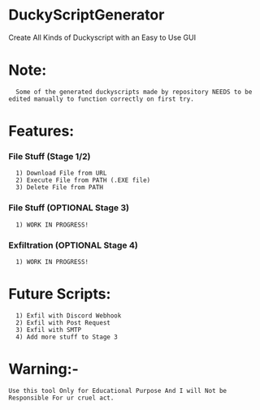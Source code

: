 # DuckyScriptGenerator
 Create All Kinds of Duckyscript with an Easy to Use GUI

# Note:
      Some of the generated duckyscripts made by repository NEEDS to be edited manually to function correctly on first try.


# Features:

### File Stuff (Stage 1/2)
      1) Download File from URL
      2) Execute File from PATH (.EXE file)
      3) Delete File from PATH

### File Stuff (OPTIONAL Stage 3)
      1) WORK IN PROGRESS!

### Exfiltration (OPTIONAL Stage 4)
      1) WORK IN PROGRESS!


# Future Scripts:
      1) Exfil with Discord Webhook
      2) Exfil with Post Request
      3) Exfil with SMTP
      4) Add more stuff to Stage 3

# Warning:-
    Use this tool Only for Educational Purpose And I will Not be Responsible For ur cruel act.
